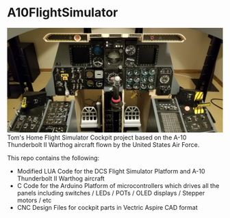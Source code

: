# A10FlightSimulator
<img src = "https://github.com/tbies/A10FlightSimulator/blob/main/Cover.jpg" >
Tom's Home Flight Simulator Cockpit project based on the A-10 Thunderbolt II Warthog aircraft flown by the United States Air Force.  

This repo contains the following:
* Modified LUA Code for the DCS Flight Simulator Platform and A-10 Thunderbolt II Warthog aircraft
* C Code for the Arduino Platform of microcontrollers which drives all the panels including switches / LEDs / POTs / OLED displays / Stepper motors / etc  
* CNC Design Files for cockpit parts in Vectric Aspire CAD format
